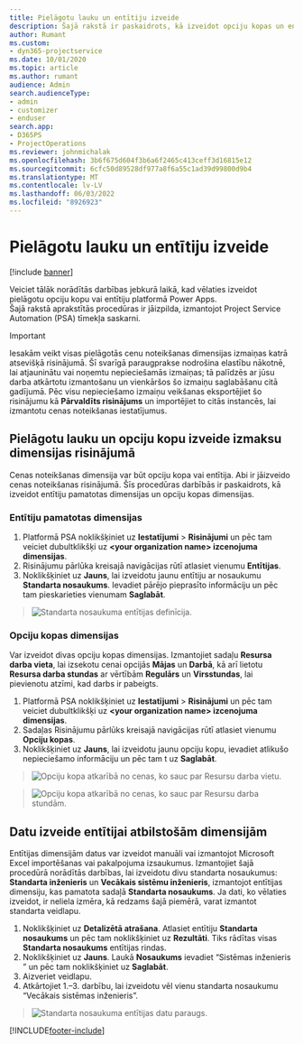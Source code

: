 ```yaml
---
title: Pielāgotu lauku un entītiju izveide
description: Šajā rakstā ir paskaidrots, kā izveidot opciju kopas un entītijas jūsu risinājumā Power Apps platformā.
author: Rumant
ms.custom:
- dyn365-projectservice
ms.date: 10/01/2020
ms.topic: article
ms.author: rumant
audience: Admin
search.audienceType:
- admin
- customizer
- enduser
search.app:
- D365PS
- ProjectOperations
ms.reviewer: johnmichalak
ms.openlocfilehash: 3b6f675d604f3b6a6f2465c413ceff3d16815e12
ms.sourcegitcommit: 6cfc50d89528df977a8f6a55c1ad39d99800d9b4
ms.translationtype: MT
ms.contentlocale: lv-LV
ms.lasthandoff: 06/03/2022
ms.locfileid: "8926923"
---
```

# <a name="create-custom-fields-and-entities"></a>Pielāgotu lauku un entītiju izveide 

[!include [banner](../includes/psa-now-project-operations.md)]

Veiciet tālāk norādītās darbības jebkurā laikā, kad vēlaties izveidot pielāgotu opciju kopu vai entītiju platformā Power Apps.  
Šajā rakstā aprakstītās procedūras ir jāizpilda, izmantojot Project Service Automation (PSA) tīmekļa saskarni.

> [!IMPORTANT]
> Iesakām veikt visas pielāgotās cenu noteikšanas dimensijas izmaiņas katrā atsevišķā risinājumā. Šī svarīgā paraugprakse nodrošina elastību nākotnē, lai atjauninātu vai noņemtu nepieciešamās izmaiņas; tā palīdzēs ar jūsu darba atkārtotu izmantošanu un vienkāršos šo izmaiņu saglabāšanu citā gadījumā. Pēc visu nepieciešamo izmaiņu veikšanas eksportējiet šo risinājumu kā **Pārvaldīts risinājums** un importējiet to citās instancēs, lai izmantotu cenas noteikšanas iestatījumus.

  
## <a name="create-custom-fields-and-option-sets-in-the-pricing-dimension-solution"></a>Pielāgotu lauku un opciju kopu izveide izmaksu dimensijas risinājumā

Cenas noteikšanas dimensija var būt opciju kopa vai entītija. Abi ir jāizveido cenas noteikšanas risinājumā. Šīs procedūras darbībās ir paskaidrots, kā izveidot entītiju pamatotas dimensijas un opciju kopas dimensijas.

### <a name="entity-based-dimensions"></a>Entītiju pamatotas dimensijas

1. Platformā PSA noklikšķiniet uz **Iestatījumi** > **Risinājumi** un pēc tam veiciet dubultklikšķi uz **\<your organization name> izcenojuma dimensijas**.
2. Risinājumu pārlūka kreisajā navigācijas rūtī atlasiet vienumu **Entītijas**.
3. Noklikšķiniet uz **Jauns**, lai izveidotu jaunu entītiju ar nosaukumu **Standarta nosaukums**. Ievadiet pārējo pieprasīto informāciju un pēc tam pieskarieties vienumam **Saglabāt**.

> ![Standarta nosaukuma entītijas definīcija.](media/Standard-Title-entity-definition.png)


### <a name="option-set-based-dimensions"></a>Opciju kopas dimensijas 
Var izveidot divas opciju kopas dimensijas. Izmantojiet sadaļu **Resursa darba vieta**, lai izsekotu cenai opcijās **Mājas** un **Darbā**, kā arī lietotu **Resursa darba stundas** ar vērtībām **Regulārs** un **Virsstundas**, lai pievienotu atzīmi, kad darbs ir pabeigts.


1. Platformā PSA noklikšķiniet uz **Iestatījumi** > **Risinājumi** un pēc tam veiciet dubultklikšķi uz **\<your organization name> izcenojuma dimensijas**. 
2. Sadaļas Risinājumu pārlūks kreisajā navigācijas rūtī atlasiet vienumu **Opciju kopas**. 
3. Noklikšķiniet uz **Jauns**, lai izveidotu jaunu opciju kopu, ievadiet atlikušo nepieciešamo informāciju un pēc tam t uz **Saglabāt**.

> ![Opciju kopa atkarībā no cenas, ko sauc par Resursu darba vietu.](media/Option-set-PD-called-Resource-Work-Location.png)

> ![Opciju kopa atkarībā no cenas, ko sauc par Resursu darba stundām.](media/Option-set-PD-called-Resource-Work-Hours.PNG)


## <a name="create-data-for-entity-based-dimensions"></a>Datu izveide entītijai atbilstošām dimensijām

Entītijas dimensijām datus var izveidot manuāli vai izmantojot Microsoft Excel importēšanas vai pakalpojuma izsaukumus. Izmantojiet šajā procedūrā norādītās darbības, lai izveidotu divu standarta nosaukumus: **Standarta inženieris** un **Vecākais sistēmu inženieris**, izmantojot entītijas dimensiju, kas pamatota sadaļā **Standarta nosaukums**. Ja dati, ko vēlaties izveidot, ir neliela izmēra, kā redzams šajā piemērā, varat izmantot standarta veidlapu.

1. Noklikšķiniet uz **Detalizētā atrašana**. Atlasiet entītiju **Standarta nosaukums** un pēc tam noklikšķiniet uz **Rezultāti**. Tiks rādītas visas **Standarta nosaukums** entītijas rindas.
2. Noklikšķiniet uz **Jauns**. Laukā **Nosaukums** ievadiet “Sistēmas inženieris ” un pēc tam noklikšķiniet uz **Saglabāt**.
3. Aizveriet veidlapu. 
4. Atkārtojiet 1.–3. darbību, lai izveidotu vēl vienu standarta nosaukumu “Vecākais sistēmas inženieris”.

> ![Standarta nosaukuma entītijas datu paraugs.](media/ST-data.png)




[!INCLUDE[footer-include](../includes/footer-banner.md)]
